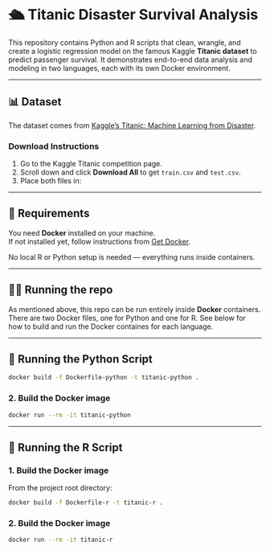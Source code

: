 # 🛳️ Titanic Disaster Survival Analysis

This repository contains Python and R scripts that clean, wrangle, and create a logistic regression model on the famous Kaggle **Titanic dataset** to predict passenger survival.  It demonstrates end-to-end data analysis and modeling in two languages, each with its own Docker environment.

---

## 📊 Dataset

The dataset comes from [Kaggle’s Titanic: Machine Learning from Disaster](https://www.kaggle.com/c/titanic).

### Download Instructions
1. Go to the Kaggle Titanic competition page.
2. Scroll down and click **Download All** to get `train.csv` and `test.csv`.
3. Place both files in:

---

## 🧰 Requirements

You need **Docker** installed on your machine.  
If not installed yet, follow instructions from [Get Docker](https://docs.docker.com/get-docker/).

No local R or Python setup is needed — everything runs inside containers.

---

## 🧑‍💻 Running the repo

As mentioned above, this repo can be run entirely inside **Docker** containers. There are two Docker files, one for Python and one for R. See below for how to build and run the Docker containes for each language.

---

## 🐍 Running the Python Script

```bash
docker build -f Dockerfile-python -t titanic-python .
```

### 2. Build the Docker image

```bash
docker run --rm -it titanic-python
```
---

## 🧮 Running the R Script

### 1. Build the Docker image
From the project root directory:

```bash
docker build -f Dockerfile-r -t titanic-r .
```

### 2. Build the Docker image

```bash
docker run --rm -it titanic-r
```

